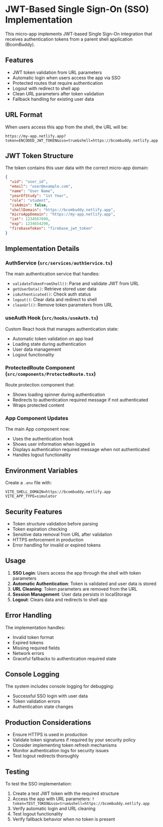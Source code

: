 # JWT-Based Single Sign-On (SSO) Implementation

This micro-app implements JWT-based Single Sign-On integration that receives authentication tokens from a parent shell application (BcomBuddy).

## Features

- JWT token validation from URL parameters
- Automatic login when users access the app via SSO
- Protected routes that require authentication
- Logout with redirect to shell app
- Clean URL parameters after token validation
- Fallback handling for existing user data

## URL Format

When users access this app from the shell, the URL will be:
```
https://my-app.netlify.app?token=ENCODED_JWT_TOKEN&sso=true&shell=https://bcombuddy.netlify.app
```

## JWT Token Structure

The token contains this user data with the correct micro-app domain:

```json
{
  "uid": "user_id",
  "email": "user@example.com", 
  "name": "User Name",
  "yearOfStudy": "1st Year",
  "role": "student",
  "isAdmin": false,
  "shellDomain": "https://bcombuddy.netlify.app",
  "microAppDomain": "https://my-app.netlify.app",
  "iat": 1234567890,
  "exp": 1234654290,
  "firebaseToken": "firebase_jwt_token"
}
```

## Implementation Details

### AuthService (`src/services/authService.ts`)

The main authentication service that handles:
- `validateTokenFromShell()`: Parse and validate JWT from URL
- `getUserData()`: Retrieve stored user data
- `isAuthenticated()`: Check auth status
- `logout()`: Clear data and redirect to shell
- `cleanUrl()`: Remove token parameters from URL

### useAuth Hook (`src/hooks/useAuth.ts`)

Custom React hook that manages authentication state:
- Automatic token validation on app load
- Loading state during authentication
- User data management
- Logout functionality

### ProtectedRoute Component (`src/components/ProtectedRoute.tsx`)

Route protection component that:
- Shows loading spinner during authentication
- Redirects to authentication required message if not authenticated
- Wraps protected content

### App Component Updates

The main App component now:
- Uses the authentication hook
- Shows user information when logged in
- Displays authentication required message when not authenticated
- Handles logout functionality

## Environment Variables

Create a `.env` file with:

```env
VITE_SHELL_DOMAIN=https://bcombuddy.netlify.app
VITE_APP_TYPE=simulator
```

## Security Features

- Token structure validation before parsing
- Token expiration checking
- Sensitive data removal from URL after validation
- HTTPS enforcement in production
- Error handling for invalid or expired tokens

## Usage

1. **SSO Login**: Users access the app through the shell with token parameters
2. **Automatic Authentication**: Token is validated and user data is stored
3. **URL Cleaning**: Token parameters are removed from the URL
4. **Session Management**: User data persists in localStorage
5. **Logout**: Clears data and redirects to shell app

## Error Handling

The implementation handles:
- Invalid token format
- Expired tokens
- Missing required fields
- Network errors
- Graceful fallbacks to authentication required state

## Console Logging

The system includes console logging for debugging:
- Successful SSO login with user data
- Token validation errors
- Authentication state changes

## Production Considerations

- Ensure HTTPS is used in production
- Validate token signatures if required by your security policy
- Consider implementing token refresh mechanisms
- Monitor authentication logs for security issues
- Test logout redirects thoroughly

## Testing

To test the SSO implementation:

1. Create a test JWT token with the required structure
2. Access the app with URL parameters: `?token=TEST_TOKEN&sso=true&shell=https://bcombuddy.netlify.app`
3. Verify automatic login and URL cleaning
4. Test logout functionality
5. Verify fallback behavior when no token is present
